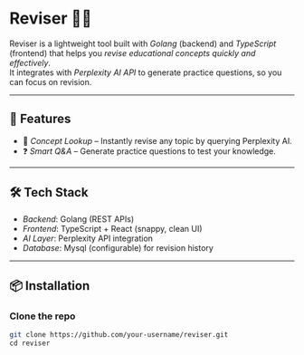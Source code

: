 # Reviser 📘✨  

Reviser is a lightweight tool built with *Golang* (backend) and *TypeScript* (frontend) that helps you *revise educational concepts quickly and effectively*.  
It integrates with *Perplexity AI API* to generate practice questions, so you can focus on revision. 

---

## 🚀 Features  

- 🔎 *Concept Lookup* – Instantly revise any topic by querying Perplexity AI.  
- ❓ *Smart Q&A* – Generate practice questions to test your knowledge. 

---

## 🛠 Tech Stack  

- *Backend*: Golang (REST APIs)  
- *Frontend*: TypeScript + React (snappy, clean UI)  
- *AI Layer*: Perplexity API integration  
- *Database*: Mysql (configurable) for revision history  

---

## 📦 Installation  

### Clone the repo  
```bash
git clone https://github.com/your-username/reviser.git
cd reviser
